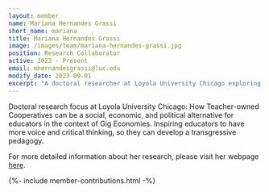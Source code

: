 ```yaml
---
layout: member
name: Mariana Hernandes Grassi
short_name: mariana
title: Mariana Hernandes Grassi
image: /images/team/mariana-hernandes-grassi.jpg
position: Research Collaborator
active: 2023 - Present
email: mhernandesgrassi@luc.edu
modify_date: 2023-09-01
excerpt: "A doctoral researcher at Loyola University Chicago exploring Teacher-owned Cooperatives as an alternative model for educator empowerment and critical pedagogy in the Gig Economy."
---
```


Doctoral research focus at Loyola University Chicago: How Teacher-owned Cooperatives can be a social, economic, and political alternative for educators in the context of Gig Economies. Inspiring educators to have more voice and critical thinking, so they can develop a transgressive pedagogy.

For more detailed information about her research, please visit her webpage [here](https://www.linkedin.com/in/marianagrassi/).

{%- include member-contributions.html -%}